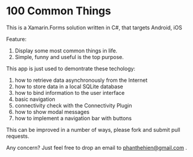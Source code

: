 # 100 Common Things

This is a Xamarin.Forms solution written in C#, that targets Android, iOS 

Feature:
1. Display some most common things in life.
2. Simple, funny and useful is the top purpose.


This app is just used to demontrate these techology:
1. how to retrieve data asynchronously from the Internet
2. how to store data in a local SQLite database
3. how to bind information to the user interface
4. basic navigation
5. connectivity check with the Connectivity Plugin
6. how to show modal messages
7. how to implement a navigation bar with buttons

This can be improved in a number of ways, please fork and submit pull requests.

Any concern? Just feel free to drop an email to phanthehien@gmail.com .
